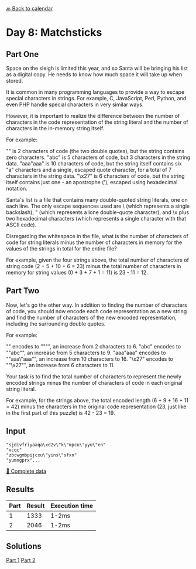 [:back: Back to calendar](..)

# Day 8: Matchsticks

## Part One

Space on the sleigh is limited this year, and so Santa will be bringing his list as a digital copy. 
He needs to know how much space it will take up when stored.

It is common in many programming languages to provide a way to escape special characters in strings. 
For example, C, JavaScript, Perl, Python, and even PHP handle special characters in very similar ways.

However, it is important to realize the difference between the number of characters in the code representation of the string literal 
and the number of characters in the in-memory string itself.

For example:

"" is 2 characters of code (the two double quotes), but the string contains zero characters.
"abc" is 5 characters of code, but 3 characters in the string data.
"aaa\"aaa" is 10 characters of code, but the string itself contains six "a" characters and a single, escaped quote character, 
for a total of 7 characters in the string data.
"\x27" is 6 characters of code, but the string itself contains just one - an apostrophe ('), escaped using hexadecimal notation.

 Santa's list is a file that contains many double-quoted string literals, one on each line. 
The only escape sequences used are 
\\ (which represents a single backslash), 
\" (which represents a lone double-quote character), and 
\x plus two hexadecimal characters (which represents a single character with that ASCII code).

Disregarding the whitespace in the file, what is the number of characters of code for string literals 
minus the number of characters in memory for the values of the strings in total for the entire file?

For example, given the four strings above, 
the total number of characters of string code (2 + 5 + 10 + 6 = 23) 
minus the total number of characters in memory for string values (0 + 3 + 7 + 1 = 11) 
is 23 - 11 = 12.

## Part Two

Now, let's go the other way. In addition to finding the number of characters of code, 
you should now encode each code representation as a new string and find the number of characters 
of the new encoded representation, 
including the surrounding double quotes.

For example:

"" encodes to "\"\"", an increase from 2 characters to 6.
"abc" encodes to "\"abc\"", an increase from 5 characters to 9.
"aaa\"aaa" encodes to "\"aaa\\\"aaa\"", an increase from 10 characters to 16.
"\x27" encodes to "\"\\x27\"", an increase from 6 characters to 11.

Your task is to find the total number of characters to represent the newly encoded strings 
minus the number of characters of code in each original string literal. 

For example, for the strings above, 
the total encoded length (6 + 9 + 16 + 11 = 42) 
minus the characters in the original code representation (23, just like in the first part of this puzzle) 
is 42 - 23 = 19.

## Input

```
"sjdivfriyaaqa\xd2v\"k\"mpcu\"yyu\"en"
"vcqc"
"zbcwgmbpijcxu\"yins\"sfxn"
"yumngprx"...
```

[:scroll: Complete data](./input.txt)

## Results

| Part | Result | Execution time |
| --- | --- | --- |
| 1 | 1333 | 1-2ms |
| 2 | 2046 | 1-2ms |

## Solutions

[Part 1](./p1.py)
[Part 2](./p2.py)